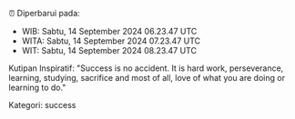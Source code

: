 ⏰ Diperbarui pada:
- WIB: Sabtu, 14 September 2024 06.23.47 UTC
- WITA: Sabtu, 14 September 2024 07.23.47 UTC
- WIT: Sabtu, 14 September 2024 08.23.47 UTC

Kutipan Inspiratif:
"Success is no accident. It is hard work, perseverance, learning, studying, sacrifice and most of all, love of what you are doing or learning to do."


Kategori: success

